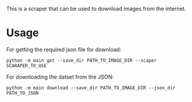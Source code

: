 This is a scraper that can be used to download images from the internet.

# Usage

For getting the required json file for download:
```
python -m main get --save_dir PATH_TO_IMAGE_DIR --scaper SCARAPER_TO_USE
```

For downloading the datset from the JSON:
```
python -m main download --save_dir PATH_TO_IMAGE_DIR --json_dir PATH_TO_JSON
```
